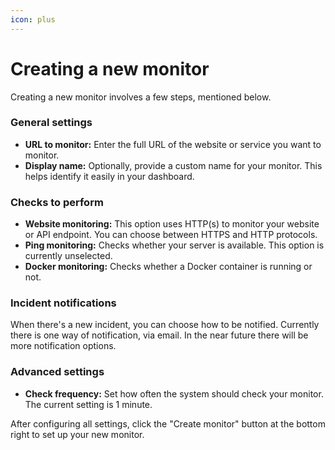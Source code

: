 ```yaml
---
icon: plus
---
```


# Creating a new monitor

Creating a new monitor involves a few steps, mentioned below.

### General settings

* **URL to monitor:** Enter the full URL of the website or service you want to monitor.
* **Display name:** Optionally, provide a custom name for your monitor. This helps identify it easily in your dashboard.

### Checks to perform

* **Website monitoring:** This option uses HTTP(s) to monitor your website or API endpoint. You can choose between HTTPS and HTTP protocols.
* **Ping monitoring:** Checks whether your server is available. This option is currently unselected.
* **Docker monitoring:** Checks whether a Docker container is running or not.

### Incident notifications

When there's a new incident, you can choose how to be notified. Currently there is one way of notification, via email. In the near future there will be more notification options.

### Advanced settings

* **Check frequency:** Set how often the system should check your monitor. The current setting is 1 minute.

After configuring all settings, click the "Create monitor" button at the bottom right to set up your new monitor.
